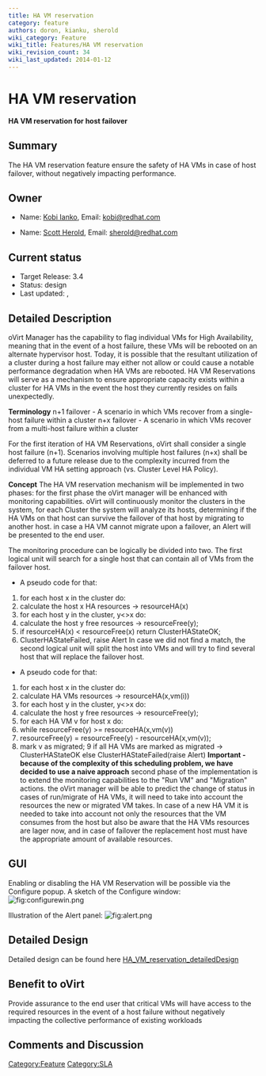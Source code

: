 ```yaml
---
title: HA VM reservation
category: feature
authors: doron, kianku, sherold
wiki_category: Feature
wiki_title: Features/HA VM reservation
wiki_revision_count: 34
wiki_last_updated: 2014-01-12
---
```


# HA VM reservation

**HA VM reservation for host failover**

## Summary

The HA VM reservation feature ensure the safety of HA VMs in case of host failover, without negatively impacting performance.

## Owner

*   Name: [Kobi Ianko](User:kianku), Email: kobi@redhat.com

<!-- -->

*   Name: [Scott Herold](User:sherold), Email: sherold@redhat.com

## Current status

*   Target Release: 3.4
*   Status: design
*   Last updated: ,

## Detailed Description

oVirt Manager has the capability to flag individual VMs for High Availability, meaning that in the event of a host failure, these VMs will be rebooted on an alternate hypervisor host. Today, it is possible that the resultant utilization of a cluster during a host failure may either not allow or could cause a notable performance degradation when HA VMs are rebooted. HA VM Reservations will serve as a mechanism to ensure appropriate capacity exists within a cluster for HA VMs in the event the host they currently resides on fails unexpectedly.

**Terminology**
n+1 failover - A scenario in which VMs recover from a single-host failure within a cluster n+x failover - A scenario in which VMs recover from a multi-host failure within a cluster

For the first iteration of HA VM Reservations, oVirt shall consider a single host failure (n+1). Scenarios involving multiple host failures (n+x) shall be deferred to a future release due to the complexity incurred from the individual VM HA setting approach (vs. Cluster Level HA Policy).

**Concept**
The HA VM reservation mechanism will be implemented in two phases: for the first phase the oVirt manager will be enhanced with monitoring capabilities. oVirt will continuously monitor the clusters in the system, for each Cluster the system will analyze its hosts, determining if the HA VMs on that host can survive the failover of that host by migrating to another host. in case a HA VM cannot migrate upon a failover, an Alert will be presented to the end user.

The monitoring procedure can be logically be divided into two. The first logical unit will search for a single host that can contain all of VMs from the failover host.

*   A pseudo code for that:

1. for each host x in the cluster do:
2. calculate the host x HA resources -> resourceHA(x)
3. for each host y in the cluster, y<>x do:
4. calculate the host y free resources -> resourceFree(y);
5. if resourceHA(x) < resourceFree(x) return ClusterHAStateOK;
6. ClusterHAStateFailed, raise Alert
 In case we did not find a match, the second logical unit will split the host into VMs and will try to find several host that will replace the failover host.

*   A pseudo code for that:

1. for each host x in the cluster do:
2. calculate HA VMs resources -> resourceHA(x,vm(i))
3. for each host y in the cluster, y<>x do:
4. calculate the host y free resources -> resourceFree(y);
5. for each HA VM v for host x do:
6. while resourceFree(y) >= resourceHA(x,vm(v))
7. resourceFree(y) = resourceFree(y) - resourceHA(x,vm(v));
8. mark v as migrated;
9 if all HA VMs are marked as migrated -> ClusterHAStateOK else ClusterHAStateFailed(raise Alert)
**Important - because of the complexity of this scheduling problem, we have decided to use a naive approach**
 second phase of the implementation is to extend the monitoring capabilities to the "Run VM" and "Migration" actions. the oVirt manager will be able to predict the change of status in cases of run/migrate of HA VMs, it will need to take into account the resources the new or migrated VM takes. In case of a new HA VM it is needed to take into account not only the resources that the VM consumes from the host but also be aware that the HA VMs resources are lager now, and in case of failover the replacement host must have the appropriate amount of available resources.

## GUI

Enabling or disabling the HA VM Reservation will be possible via the Configure popup.
A sketch of the Configure window: ![](configurewin.png "fig:configurewin.png")

Illustration of the Alert panel: ![](alert.png "fig:alert.png")

## Detailed Design

Detailed design can be found here [HA_VM_reservation_detailedDesign](Features/HA_VM_reservation_detailedDesign)

## Benefit to oVirt

Provide assurance to the end user that critical VMs will have access to the required resources in the event of a host failure without negatively impacting the collective performance of existing workloads

## Comments and Discussion

<Category:Feature> <Category:SLA>
